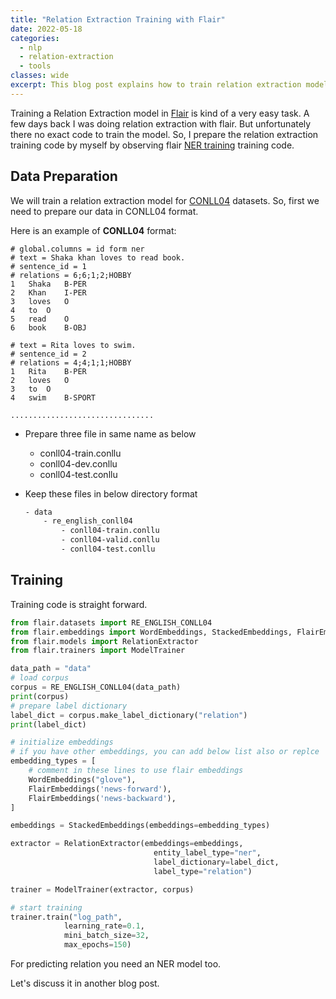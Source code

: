 ```yaml
---
title: "Relation Extraction Training with Flair"
date: 2022-05-18
categories:
  - nlp
  - relation-extraction
  - tools
classes: wide
excerpt: This blog post explains how to train relation extraction model with Flair.
---
```


Training a Relation Extraction model in [Flair](https://github.com/flairNLP/flair) is kind of a very easy task. A few days back I was doing relation extraction with flair. But unfortunately there no exact code to train the model. So, I prepare the relation extraction training code by myself by observing flair [NER training](https://github.com/flairNLP/flair/blob/master/resources/docs/TUTORIAL_7_TRAINING_A_MODEL.md#training-a-named-entity-recognition-ner-model-with-flair-embeddings) training code.

## Data Preparation
We will train a relation extraction model for [CONLL04](https://github.com/bekou/multihead_joint_entity_relation_extraction/tree/master/data/CoNLL04) datasets. So, first we need to prepare our data in CONLL04 format.

Here is an example of __CONLL04__ format:

```
# global.columns = id form ner
# text = Shaka khan loves to read book.
# sentence_id = 1
# relations = 6;6;1;2;HOBBY
1	Shaka	B-PER
2	Khan	I-PER
3	loves	O
4	to	O
5	read	O
6   book	B-OBJ

# text = Rita loves to swim.
# sentence_id = 2
# relations = 4;4;1;1;HOBBY
1	Rita	B-PER
2	loves	O
3	to	O
4   swim	B-SPORT

................................
```

- Prepare three file in same name as below

    - conll04-train.conllu
    - conll04-dev.conllu
    - conll04-test.conllu

- Keep these files in below directory format

    ```bash
    - data
        - re_english_conll04
            - conll04-train.conllu
            - conll04-valid.conllu
            - conll04-test.conllu
    ```

## Training
Training code is straight forward.

```py
from flair.datasets import RE_ENGLISH_CONLL04
from flair.embeddings import WordEmbeddings, StackedEmbeddings, FlairEmbeddings
from flair.models import RelationExtractor
from flair.trainers import ModelTrainer

data_path = "data"
# load corpus
corpus = RE_ENGLISH_CONLL04(data_path)
print(corpus)
# prepare label dictionary
label_dict = corpus.make_label_dictionary("relation")
print(label_dict)

# initialize embeddings
# if you have other embeddings, you can add below list also or replce
embedding_types = [
    # comment in these lines to use flair embeddings
    WordEmbeddings("glove"),
    FlairEmbeddings('news-forward'),
    FlairEmbeddings('news-backward'),
]

embeddings = StackedEmbeddings(embeddings=embedding_types)

extractor = RelationExtractor(embeddings=embeddings, 
                                entity_label_type="ner", 
                                label_dictionary=label_dict, 
                                label_type="relation")

trainer = ModelTrainer(extractor, corpus)

# start training
trainer.train("log_path",
            learning_rate=0.1,
            mini_batch_size=32,
            max_epochs=150)

```

For predicting relation you need an NER model too. 

Let's discuss it in another blog post.

